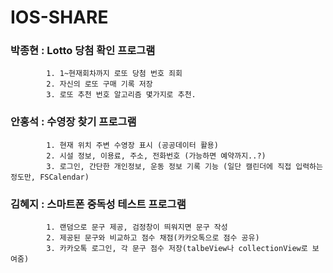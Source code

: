 # IOS-SHARE

### 박종현 : Lotto 당첨 확인 프로그램
            1. 1~현재회차까지 로또 당첨 번호 죄회
            2. 자신의 로또 구매 기록 저장
            3. 로또 추천 번호 알고리즘 몇가지로 추천. 

### 안홍석 : 수영장 찾기 프로그램
            1. 현재 위치 주변 수영장 표시 (공공데이터 활용)
            2. 시설 정보, 이용료, 주소, 전화번호 (가능하면 예약까지..?)
            3. 로그인, 간단한 개인정보, 운동 정보 기록 기능 (일단 캘린더에 직접 입력하는 정도만, FSCalendar)

### 김혜지 : 스마트폰 중독성 테스트 프로그램
            1. 랜덤으로 문구 제공, 검정창이 띄워지면 문구 작성
            2. 제공된 문구와 비교하고 점수 채점(카카오톡으로 점수 공유)
            3. 카카오톡 로그인, 각 문구 점수 저장(talbeView나 collectionView로 보여줌)
